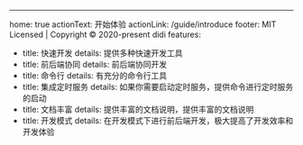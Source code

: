 ---
home: true
actionText: 开始体验
actionLink: /guide/introduce
footer: MIT Licensed | Copyright © 2020-present didi 
features:
  - title: 快速开发 
    details: 提供多种快速开发工具
  - title: 前后端协同 
    details: 前后端协同开发 
  - title: 命令行 
    details: 有充分的命令行工具 
  - title: 集成定时服务
    details: 如果你需要启动定时服务，提供命令进行定时服务的启动 
  - title: 文档丰富 
    details: 提供丰富的文档说明，提供丰富的文档说明 
  - title: 开发模式
    details: 在开发模式下进行前后端开发，极大提高了开发效率和开发体验